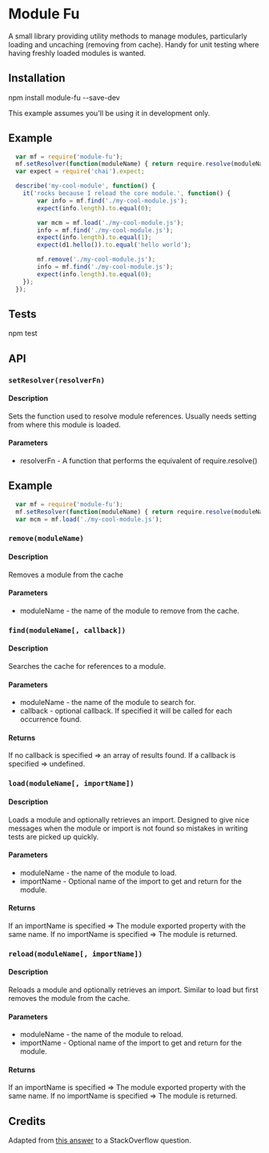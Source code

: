 Module Fu
=========

A small library providing utility methods to manage modules, particularly loading and uncaching (removing from cache). Handy for unit testing where having freshly loaded modules is wanted.

## Installation

  npm install module-fu --save-dev

This example assumes you'll be using it in development only.

## Example

```javascript
  var mf = require('module-fu');
  mf.setResolver(function(moduleName) { return require.resolve(moduleName); });
  var expect = require('chai').expect;

  describe('my-cool-module', function() {	
    it('rocks because I reload the core module.', function() {
    	var info = mf.find('./my-cool-module.js');
    	expect(info.length).to.equal(0);

    	var mcm = mf.load('./my-cool-module.js');
    	info = mf.find('./my-cool-module.js');
    	expect(info.length).to.equal(1);
    	expect(d1.hello()).to.equal('hello world');

    	mf.remove('./my-cool-module.js');
    	info = mf.find('./my-cool-module.js');
    	expect(info.length).to.equal(0);
	});
  });
```

## Tests

  npm test

## API

### `setResolver(resolverFn)`
#### Description
Sets the function used to resolve module references.
Usually needs setting from where this module is loaded.
#### Parameters
* resolverFn - A function that performs the equivalent of require.resolve()
## Example

```javascript
  var mf = require('module-fu');
  mf.setResolver(function(moduleName) { return require.resolve(moduleName); });
  var mcm = mf.load('./my-cool-module.js');
```

### `remove(moduleName)`
#### Description
Removes a module from the cache
#### Parameters
* moduleName - the name of the module to remove from the cache.


### `find(moduleName[, callback])`
#### Description
Searches the cache for references to a module.
#### Parameters
* moduleName - the name of the module to search for.
* callback - optional callback. If specified it will be called for each occurrence found.
#### Returns
If no callback is specified => an array of results found.
If a callback is specified => undefined.

### `load(moduleName[, importName])`
#### Description
Loads a module and optionally retrieves an import.
Designed to give nice messages when the module or import is not found so mistakes in
writing tests are picked up quickly.
#### Parameters
* moduleName - the name of the module to load.
* importName - Optional name of the import to get and return for the module.
#### Returns
If an importName is specified => The module exported property with the same name.
If no importName is specified => The module is returned.

### `reload(moduleName[, importName])`
#### Description
Reloads a module and optionally retrieves an import.
Similar to load but first removes the module from the cache.
#### Parameters
* moduleName - the name of the module to reload.
* importName - Optional name of the import to get and return for the module.
#### Returns
If an importName is specified => The module exported property with the same name.
If no importName is specified => The module is returned.

## Credits

Adapted from [this answer](http://stackoverflow.com/a/14801711) to a StackOverflow question.